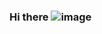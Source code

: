 ### Hi there ![image](https://user-images.githubusercontent.com/63015680/187036675-2b3abf39-562b-4a4f-a286-c79aea69bae8.png)


